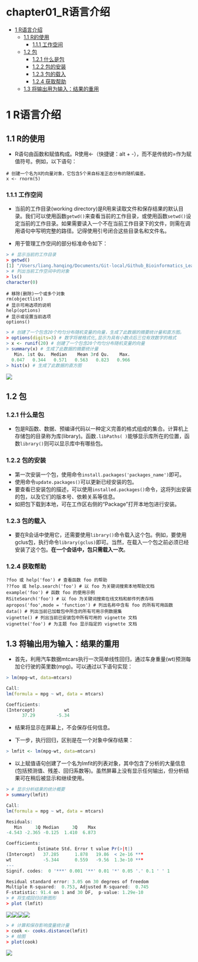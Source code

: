 chapter01_R语言介绍
================

- <a href="#1-r语言介绍" id="toc-1-r语言介绍">1 R语言介绍</a>
  - <a href="#11-r的使用" id="toc-11-r的使用">1.1 R的使用</a>
    - <a href="#111-工作空间" id="toc-111-工作空间">1.1.1 工作空间</a>
  - <a href="#12-包" id="toc-12-包">1.2 包</a>
    - <a href="#121-什么是包" id="toc-121-什么是包">1.2.1 什么是包</a>
    - <a href="#122-包的安装" id="toc-122-包的安装">1.2.2 包的安装</a>
    - <a href="#123-包的载入" id="toc-123-包的载入">1.2.3 包的载入</a>
    - <a href="#124-获取帮助" id="toc-124-获取帮助">1.2.4 获取帮助</a>
  - <a href="#13-将输出用为输入结果的重用"
    id="toc-13-将输出用为输入结果的重用">1.3 将输出用为输入：结果的重用</a>

# 1 R语言介绍

## 1.1 R的使用

- R语句由函数和赋值构成。R使用\<-（快捷键：alt +
  -），而不是传统的=作为赋值符号。例如，以下语句：

<!-- -->

    # 创建一个名为X的向量对象，它包含5个来自标准正态分布的随机偏差。
    x <- rnorm(5)

### 1.1.1 工作空间

- 当前的工作目录(working
  directory)是R用来读取文件和保存结果的默认目录。我们可以使用函数`getwd()`来查看当前的工作目录，或使用函数`setwd()`设定当前的工作目录。如果需要读入一个不在当前工作目录下的文件，则需在调用语句中写明完整的路径。记得使用引号闭合这些目录名和文件名。

- 用于管理工作空间的部分标准命令如下：

``` r
> # 显示当前的工作目录
> getwd()
[1] "/Users/liang.hanqing/Documents/Git-local/Github_Bioinformatics_Learning/R/R_in_Action（R语言实战中文第2版）/chapter01_R语言介绍"
> # 列出当前工作空间中的对象
> ls()
character(0)
```

    # 移除(删除)一个或多个对象
    rm(objectlist)
    # 显示可用选项的说明
    help(options)
    # 显示或设置当前选项
    options()

``` r
> # 创建了一个包含20个均匀分布随机变量的向量，生成了此数据的摘要统计量和直方图。
> options(digits=3) # 数字将被格式化,显示为具有小数点后三位有效数字的格式
> x <- runif(20) # 创建了一个包含20个均匀分布随机变量的向量
> summary(x) # 生成了此数据的摘要统计量
   Min. 1st Qu.  Median    Mean 3rd Qu.    Max. 
  0.047   0.344   0.571   0.563   0.823   0.966 
> hist(x) # 生成了此数据的直方图
```

![](chapter01_R语言介绍_files/figure-gfm/unnamed-chunk-2-1.png)<!-- -->

## 1.2 包

### 1.2.1 什么是包

- 包是R函数、数据、预编译代码以一种定义完善的格式组成的集合。计算机上存储包的目录称为库(library)。函数`.libPaths( )`能够显示库所在的位置，函数`library()`则可以显示库中有哪些包。

### 1.2.2 包的安装

- 第一次安装一个包，使用命令`install.packages('packages_name')`即可。
- 使用命令`update.packages()`可以更新已经安装的包。
- 要查看已安装包的描述，可以使用`installed.packages()`命令，这将列出安装的包，以及它们的版本号、依赖关系等信息。
- 如把包下载到本地，可在工作区右侧的“Package”打开本地包进行安装。

### 1.2.3 包的载入

- 要在R会话中使用它，还需要使用`library()`命令载入这个包。例如，要使用gclus包，执行命令`library(gclus)`即可。当然，在载入一个包之前必须已经安装了这个包。**在一个会话中，包只需载入一次**。

### 1.2.4 获取帮助

    ?foo 或 help('foo') # 查看函数 foo 的帮助
    ??foo 或 help.search('foo') # 以 foo 为关键词搜索本地帮助文档
    example('foo') # 函数 foo 的使用示例
    RSiteSearch('foo') # 以 foo 为关键词搜索在线文档和邮件列表存档
    apropos('foo',mode = 'function') # 列出名称中含有 foo 的所有可用函数
    data() # 列出当前已加载包中所含的所有可用示例数据集
    vignette() # 列出当前已安装包中所有可用的 vignette 文档
    vignette('foo') # 为主题 foo 显示指定的 vignette 文档

## 1.3 将输出用为输入：结果的重用

- 首先，利用汽车数据mtcars执行一次简单线性回归，通过车身重量(wt)预测每加仑行驶的英里数(mpg)。可以通过以下语句实现：

``` r
> lm(mpg~wt, data=mtcars)

Call:
lm(formula = mpg ~ wt, data = mtcars)

Coefficients:
(Intercept)           wt  
      37.29        -5.34  
```

- 结果将显示在屏幕上，不会保存任何信息。

- 下一步，执行回归，区别是在一个对象中保存结果：

``` r
> lmfit <- lm(mpg~wt, data=mtcars)
```

- 以上赋值语句创建了一个名为lmfit的列表对象，其中包含了分析的大量信息(包括预测值、残差、回归系数等)。虽然屏幕上没有显示任何输出，但分析结果可在稍后被显示和继续使用。

``` r
> # 显示分析结果的统计概要
> summary(lmfit)

Call:
lm(formula = mpg ~ wt, data = mtcars)

Residuals:
   Min     1Q Median     3Q    Max 
-4.543 -2.365 -0.125  1.410  6.873 

Coefficients:
            Estimate Std. Error t value Pr(>|t|)    
(Intercept)   37.285      1.878   19.86  < 2e-16 ***
wt            -5.344      0.559   -9.56  1.3e-10 ***
---
Signif. codes:  0 '***' 0.001 '**' 0.01 '*' 0.05 '.' 0.1 ' ' 1

Residual standard error: 3.05 on 30 degrees of freedom
Multiple R-squared:  0.753, Adjusted R-squared:  0.745 
F-statistic: 91.4 on 1 and 30 DF,  p-value: 1.29e-10
> # 将生成回归诊断图形
> plot (lmfit)
```

![](chapter01_R语言介绍_files/figure-gfm/unnamed-chunk-5-1.png)<!-- -->![](chapter01_R语言介绍_files/figure-gfm/unnamed-chunk-5-2.png)<!-- -->![](chapter01_R语言介绍_files/figure-gfm/unnamed-chunk-5-3.png)<!-- -->![](chapter01_R语言介绍_files/figure-gfm/unnamed-chunk-5-4.png)<!-- -->

``` r
> # 计算和保存影响度量统计量
> cook <- cooks.distance(lmfit)
> # 绘图
> plot(cook)
```

![](chapter01_R语言介绍_files/figure-gfm/unnamed-chunk-5-5.png)<!-- -->
